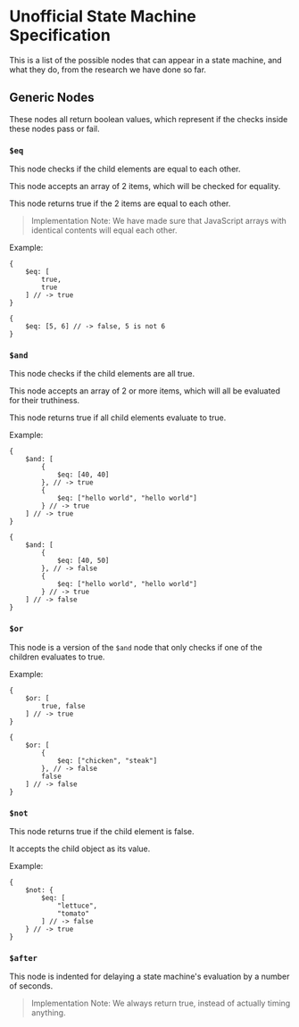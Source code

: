 # Unofficial State Machine Specification

This is a list of the possible nodes that can appear in a state machine, and what they do, from the research we have done so far.

## Generic Nodes

These nodes all return boolean values, which represent if the checks inside these nodes pass or fail.

### `$eq`

This node checks if the child elements are equal to each other.

This node accepts an array of 2 items, which will be checked for equality.

This node returns true if the 2 items are equal to each other.

> Implementation Note: We have made sure that JavaScript arrays with identical contents will equal each other.

Example:

```json5
{
    $eq: [
        true,
        true
    ] // -> true
}
```

```json5
{
    $eq: [5, 6] // -> false, 5 is not 6
}
```

### `$and`

This node checks if the child elements are all true.

This node accepts an array of 2 or more items, which will all be evaluated for their truthiness.

This node returns true if all child elements evaluate to true.

Example:

```json5
{
    $and: [
        {
            $eq: [40, 40]
        }, // -> true
        {
            $eq: ["hello world", "hello world"]
        } // -> true
    ] // -> true
}
```

```json5
{
    $and: [
        {
            $eq: [40, 50]
        }, // -> false
        {
            $eq: ["hello world", "hello world"]
        } // -> true
    ] // -> false
}
```

### `$or`

This node is a version of the `$and` node that only checks if one of the children evaluates to true.

Example:

```json5
{
    $or: [
        true, false
    ] // -> true
}
```

```json5
{
    $or: [
        {
            $eq: ["chicken", "steak"]
        }, // -> false
        false
    ] // -> false
}
```

### `$not`

This node returns true if the child element is false.

It accepts the child object as its value.

Example:

```json5
{
    $not: {
        $eq: [
            "lettuce",
            "tomato"
        ] // -> false
    } // -> true
}
```

### `$after`

This node is indented for delaying a state machine's evaluation by a number of seconds.

> Implementation Note: We always return true, instead of actually timing anything.
